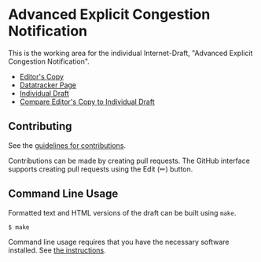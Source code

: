 # Advanced Explicit Congestion Notification

This is the working area for the individual Internet-Draft, "Advanced Explicit Congestion Notification".

* [Editor's Copy](https://VMatrix1900.github.io/draft-ccwg-advanced-ecn/#go.draft-shi-ccwg-advanced-ecn.html)
* [Datatracker Page](https://datatracker.ietf.org/doc/draft-shi-ccwg-advanced-ecn)
* [Individual Draft](https://datatracker.ietf.org/doc/html/draft-shi-ccwg-advanced-ecn)
* [Compare Editor's Copy to Individual Draft](https://VMatrix1900.github.io/draft-ccwg-advanced-ecn/#go.draft-shi-ccwg-advanced-ecn.diff)


## Contributing

See the
[guidelines for contributions](https://github.com/VMatrix1900/draft-ccwg-advanced-ecn/blob/main/CONTRIBUTING.md).

Contributions can be made by creating pull requests.
The GitHub interface supports creating pull requests using the Edit (✏) button.


## Command Line Usage

Formatted text and HTML versions of the draft can be built using `make`.

```sh
$ make
```

Command line usage requires that you have the necessary software installed.  See
[the instructions](https://github.com/martinthomson/i-d-template/blob/main/doc/SETUP.md).

